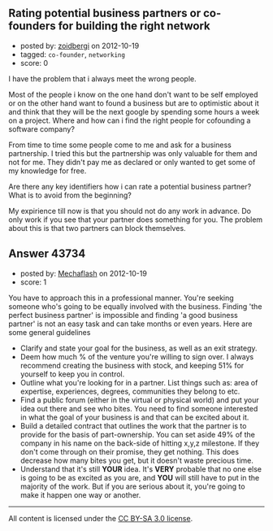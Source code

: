 ## Rating potential business partners or co-founders for building the right network

- posted by: [zoidbergi](https://stackexchange.com/users/-1/21223-zoidbergi) on 2012-10-19
- tagged: `co-founder`, `networking`
- score: 0

I have the problem that i always meet the wrong people.

Most of the people i know on the one hand don't want to be self employed or on the other hand want to found a business but are to optimistic about it and think that they will be the next google by spending some hours a week on a project. Where and how can i find the right people for cofounding a software company?

From time to time some people come to me and ask for a business partnership. I tried this but the partnership was only valuable for them and not for me. They didn't pay me as declared or only wanted to get some of my knowledge for free.

Are there any key identifiers how i can rate a potential business partner? What is to avoid from the beginning?

My expirience till now is that you should not do any work in advance. Do only work if you see that your partner does something for you. The problem about this is that two partners can block themselves.


## Answer 43734

- posted by: [Mechaflash](https://stackexchange.com/users/-1/13273-mechaflash) on 2012-10-19
- score: 1

You have to approach this in a professional manner. You're seeking someone who's going to be equally involved with the business. Finding 'the perfect business partner' is impossible and finding 'a good business partner' is not an easy task and can take months or even years. Here are some general guidelines

 - Clarify and state your goal for the business, as well as an exit strategy.
 - Deem how much % of the venture you're willing to sign over. I always recommend creating the business with stock, and keeping 51% for yourself to keep you in control.
 - Outline what you're looking for in a partner. List things such as: area of expertise, experiences, degrees, communities they belong to etc.
 - Find a public forum (either in the virtual or physical world) and put your idea out there and see who bites. You need to find someone interested in what the goal of your business is and that can be excited about it.
 - Build a detailed contract that outlines the work that the partner is to provide for the basis of part-ownership. You can set aside 49% of the company in his name on the back-side of hitting x,y,z milestone. If they don't come through on their promise, they get nothing. This does decrease how many bites you get, but it doesn't waste precious time.
 - Understand that it's still **YOUR** idea. It's **VERY** probable that no one else is going to be as excited as you are, and **YOU** will still have to put in the majority of the work. But if you are serious about it, you're going to make it happen one way or another.



---

All content is licensed under the [CC BY-SA 3.0 license](https://creativecommons.org/licenses/by-sa/3.0/).
